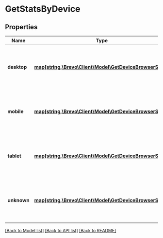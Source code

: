 # GetStatsByDevice

## Properties
Name | Type | Description | Notes
------------ | ------------- | ------------- | -------------
**desktop** | [**map[string,\Brevo\Client\Model\GetDeviceBrowserStats]**](GetDeviceBrowserStats.md) | Statistics of the campaign on the basis of desktop devices | [optional] 
**mobile** | [**map[string,\Brevo\Client\Model\GetDeviceBrowserStats]**](GetDeviceBrowserStats.md) | Statistics of the campaign on the basis of mobile devices | [optional] 
**tablet** | [**map[string,\Brevo\Client\Model\GetDeviceBrowserStats]**](GetDeviceBrowserStats.md) | Statistics of the campaign on the basis of tablet devices | [optional] 
**unknown** | [**map[string,\Brevo\Client\Model\GetDeviceBrowserStats]**](GetDeviceBrowserStats.md) | Statistics of the campaign on the basis of unknown devices | [optional] 

[[Back to Model list]](../../README.md#documentation-for-models) [[Back to API list]](../../README.md#documentation-for-api-endpoints) [[Back to README]](../../README.md)



